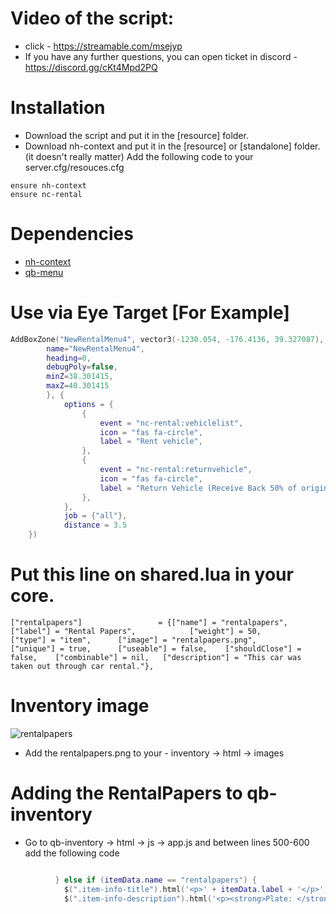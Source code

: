# Video of the script:

* click - https://streamable.com/msejyp
* If you have any further questions, you can open ticket in discord - https://discord.gg/cKt4Mpd2PQ

# Installation

* Download the script and put it in the [resource] folder.
* Download nh-context and put it in the [resource] or [standalone] folder. (it doesn't really matter)
Add the following code to your server.cfg/resouces.cfg
```
ensure nh-context
ensure nc-rental
```

# Dependencies
* [nh-context](https://github.com/nighmares/nh-context)
* [qb-menu](https://github.com/qbcore-framework/qb-menu)

# Use via Eye Target [For Example]

```lua
AddBoxZone("NewRentalMenu4", vector3(-1230.054, -176.4136, 39.327087), 2, 3.2, {
        name="NewRentalMenu4",
        heading=0,
        debugPoly=false,
        minZ=38.301415,
        maxZ=40.301415
        }, {
            options = {
                {
                    event = "nc-rental:vehiclelist",
                    icon = "fas fa-circle",
                    label = "Rent vehicle",
                },
                {
                    event = "nc-rental:returnvehicle",
                    icon = "fas fa-circle",
                    label = "Return Vehicle (Receive Back 50% of original price)",
                },
            },
            job = {"all"},
            distance = 3.5
    })
```
# Put this line on shared.lua in your core.

```
["rentalpapers"]				 = {["name"] = "rentalpapers", 					["label"] = "Rental Papers", 			["weight"] = 50, 		["type"] = "item", 		["image"] = "rentalpapers.png", 		["unique"] = true, 		["useable"] = false, 	["shouldClose"] = false, 	["combinable"] = nil, 	["description"] = "This car was taken out through car rental."},
```

# Inventory image
![rentalpapers](https://i.ibb.co/sgG5Hk6/rentalpapers.png)

- Add the rentalpapers.png to your - inventory -> html -> images

# Adding the RentalPapers to qb-inventory

* Go to qb-inventory -> html -> js -> app.js and between lines 500-600 add the following code

```lua

          } else if (itemData.name == "rentalpapers") {
            $(".item-info-title").html('<p>' + itemData.label + '</p>')
            $(".item-info-description").html('<p><strong>Plate: </strong><span>'+ itemData.info.label + '</span></p>');

```


